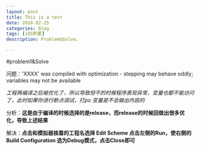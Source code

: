 ```yaml
---
layout: post
title: This is a test
date: 2016-02-25
categories: blog
tags: [iOS积累]
description: Problem&Solve。

---
```


#problem1&Solve

问题：'XXXX' was compiled with optimization - stepping may behave oddly; variables may not be available

*工程再编译之后被优化了，所以导致但不的时候程序表现异常，变量也都不能访问了，此时如果你进行断点调试，打po 变量是不会输出内容的*

分析：**这是由于编译的时候选择的是release，而release的时候回做出很多优化，导致上述结果**

解决：**点击和模拟器挨着的工程名选择 Edit Scheme 点击左侧的Run，使右侧的Build Configuration 选为Debug模式，点击Close即可**

